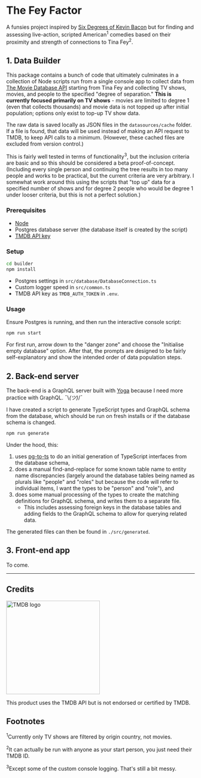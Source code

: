 # The Fey Factor

A funsies project inspired by [Six Degrees of Kevin Bacon](https://en.wikipedia.org/wiki/Six_Degrees_of_Kevin_Bacon) but for finding and assessing live-action, scripted American<sup>1</sup> comedies based on their proximity and strength of connections to Tina Fey<sup>2</sup>.

## 1. Data Builder
This package contains a bunch of code that ultimately culminates in a collection of Node scripts run from a single console app to collect data from [The Movie Database API](https://developer.themoviedb.org/) starting from Tina Fey and collecting TV shows, movies, and people to the specified "degree of separation." **This is currently focused primarily on TV shows** - movies are limited to degree 1 (even that collects thousands) and movie data is not topped up after initial population; options only exist to top-up TV show data. 

The raw data is saved locally as JSON files in the `datasources/cache` folder. If a file is found, that data will be used instead of making an API request to TMDB, to keep API calls to a minimum. (However, these cached files are excluded from version control.)

This is fairly well tested in terms of functionality<sup>3</sup>, but the inclusion criteria are basic and so this should be considered a beta proof-of-concept. (Including every single person and continuing the tree results in too many people and works to be practical, but the current criteria are very arbitrary. I somewhat work around this using the scripts that "top up" data for a specified number of shows and for degree 2 people who would be degree 1 under looser criteria, but this is not a perfect solution.)

### Prerequisites
- [Node](https://nodejs.org)
- Postgres database server (the database itself is created by the script)
- [TMDB API key](https://developer.themoviedb.org/docs/getting-started)

### Setup
```bash
cd builder
npm install
```
- Postgres settings in `src/database/DatabaseConnection.ts`
- Custom logger speed in `src/common.ts`
- TMDB API key as `TMDB_AUTH_TOKEN` in `.env`.

### Usage
Ensure Postgres is running, and then run the interactive console script:
```bash
npm run start
```
For first run, arrow down to the "danger zone" and choose the "Initialise empty database" option. After that, the prompts are designed to be fairly self-explanatory and show the intended order of data population steps.

## 2. Back-end server

The back-end is a GraphQL server built with [Yoga](https://the-guild.dev/graphql/yoga-server) because I need more practice with GraphQL. ¯\\_(ツ)_/¯

I have created a script to generate TypeScript types and GraphQL schema from the database, which should be run on fresh installs or if the database schema is changed.
```bash
npm run generate
```
Under the hood, this: 
1. uses [pg-to-ts](https://www.npmjs.com/package/pg-to-ts) to do an initial generation of TypeScript interfaces from the database schema,
2. does a manual find-and-replace for some known table name to entity name discrepancies (largely around the database tables being named as plurals like "people" and "roles" but because the code will refer to individual items, I want the types to be "person" and "role"), and
3. does some manual processing of the types to create the matching definitions for GraphQL schema, and writes them to a separate file.
   - This includes assessing foreign keys in the database tables and adding fields to the GraphQL schema to allow for querying related data.

The generated files can then be found in `./src/generated`.

## 3. Front-end app

To come.

---

## Credits

<img src="https://www.themoviedb.org/assets/2/v4/logos/v2/blue_long_2-9665a76b1ae401a510ec1e0ca40ddcb3b0cfe45f1d51b77a308fea0845885648.svg" alt="TMDB logo" width="250"/>

This product uses the TMDB API but is not endorsed or certified by TMDB.



## Footnotes 
<sup>1</sup>Currently only TV shows are filtered by origin country, not movies. 

<sup>2</sup>It can actually be run with anyone as your start person, you just need their TMDB ID.

<sup>3</sup>Except some of the custom console logging. That's still a bit messy.
